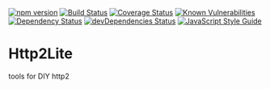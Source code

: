 [![npm version](https://badge.fury.io/js/http2lite.svg)](https://badge.fury.io/js/http2lite)
[![Build Status](https://travis-ci.com/dtudury/Http2Lite.svg?branch=master)](https://travis-ci.com/dtudury/Http2Lite)
[![Coverage Status](https://coveralls.io/repos/github/dtudury/Http2Lite/badge.svg?branch=master)](https://coveralls.io/github/dtudury/Http2Lite?branch=master)
[![Known Vulnerabilities](https://snyk.io/test/github/dtudury/Http2Lite/badge.svg)](https://snyk.io/test/github/dtudury/Http2Lite)
[![Dependency Status](https://david-dm.org/dtudury/Http2Lite.svg)](https://david-dm.org/dtudury/Http2Lite)
[![devDependencies Status](https://david-dm.org/dtudury/Http2Lite/dev-status.svg)](https://david-dm.org/dtudury/Http2Lite?type=dev)
[![JavaScript Style Guide](https://img.shields.io/badge/code_style-standard-brightgreen.svg)](https://standardjs.com)

# Http2Lite
tools for DIY http2
